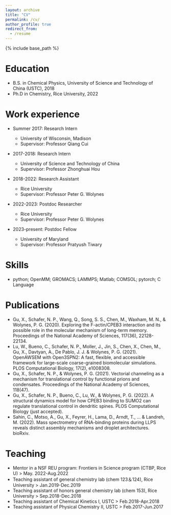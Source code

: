 ```yaml
---
layout: archive
title: "CV"
permalink: /cv/
author_profile: true
redirect_from:
  - /resume
---
```


{% include base_path %}

Education
======
* B.S. in Chemical Physics, University of Science and Technology of China (USTC), 2018
* Ph.D in Chemistry, Rice University, 2022

Work experience
======
* Summer 2017: Research Intern
  * University of Wisconsin, Madison
  * Supervisor: Professor Qiang Cui

* 2017-2018: Research Intern
  * University of Science and Technology of China
  * Supervisor: Professor Zhonghuai Hou

* 2018-2022: Research Assistant
  * Rice University
  * Supervisor: Professor Peter G. Wolynes
  
* 2022-2023: Postdoc Researcher
  * Rice University
  * Supervisor: Professor Peter G. Wolynes

* 2023-present: Postdoc Fellow
  * University of Maryland
  * Supervisor: Professor Pratyush Tiwary
  
Skills
======
* python; OpenMM; GROMACS; LAMMPS; Matlab; COMSOL; pytorch; C Language

Publications
======
* Gu, X., Schafer, N. P., Wang, Q., Song, S. S., Chen, M., Waxham, M. N., & Wolynes, P. G. (2020). Exploring the F-actin/CPEB3 interaction and its possible role in the molecular mechanism of long-term memory. Proceedings of the National Academy of Sciences, 117(36), 22128-22134.
* Lu, W., Bueno, C., Schafer, N. P., Moller, J., Jin, S., Chen, X., Chen, M., Gu, X., Davtyan, A., De Pablo, J. J. & Wolynes, P. G. (2021). OpenAWSEM with Open3SPN2: A fast, flexible, and accessible framework for large-scale coarse-grained biomolecular simulations. PLOS Computational Biology, 17(2), e1008308.
* Gu, X., Schafer, N. P., & Wolynes, P. G. (2021). Vectorial channeling as a mechanism for translational control by functional prions and condensates. Proceedings of the National Academy of Sciences, 118(47).
* Gu, X., Schafer, N. P., Bueno, C., Lu, W., & Wolynes, P. G. (2022). A structural dynamics model for how CPEB3 binding to SUMO2 can regulate translational control in dendritic spines. PLOS Computational Biology (just accepted).
* Sahin, C., Motso, A., Gu, X., Feyrer, H., Lama, D., Arndt, T., ... & Landreh, M. (2022). Mass spectrometry of RNA-binding proteins during LLPS reveals distinct assembly mechanisms and droplet architectures. bioRxiv.

  
Teaching
======
* Mentor in a NSF REU program: Frontiers in Science program (CTBP, Rice U)                   > May. 2022-Aug.2022
* Teaching assistant of general chemistry lab (chem 123＆124), Rice University	             > Jan.2019-Dec.2019
* Teaching assistant of honors general chemistry lab (chem 153), Rice University             > Sep.2018-Dec.2018
* Teaching assistant of Chemical Kinetics I, USTC                                         	 > Feb.2018-Apr.2018
* Teaching assistant of Physical Chemistry II, USTC                                          > Feb.2017-Jun.2017
